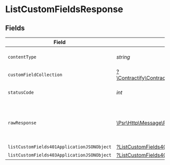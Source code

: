 # ListCustomFieldsResponse


## Fields

| Field                                                                                                            | Type                                                                                                             | Required                                                                                                         | Description                                                                                                      |
| ---------------------------------------------------------------------------------------------------------------- | ---------------------------------------------------------------------------------------------------------------- | ---------------------------------------------------------------------------------------------------------------- | ---------------------------------------------------------------------------------------------------------------- |
| `contentType`                                                                                                    | *string*                                                                                                         | :heavy_check_mark:                                                                                               | HTTP response content type for this operation                                                                    |
| `customFieldCollection`                                                                                          | [?\Contractify\ContractifyAPI\Models\Shared\CustomFieldCollection](../../models/shared/CustomFieldCollection.md) | :heavy_minus_sign:                                                                                               | OK                                                                                                               |
| `statusCode`                                                                                                     | *int*                                                                                                            | :heavy_check_mark:                                                                                               | HTTP response status code for this operation                                                                     |
| `rawResponse`                                                                                                    | [\Psr\Http\Message\ResponseInterface](https://www.php-fig.org/psr/psr-7/#33-psrhttpmessageresponseinterface)     | :heavy_minus_sign:                                                                                               | Raw HTTP response; suitable for custom response parsing                                                          |
| `listCustomFields401ApplicationJSONObject`                                                                       | [?ListCustomFields401ApplicationJSON](../../models/operations/ListCustomFields401ApplicationJSON.md)             | :heavy_minus_sign:                                                                                               | Unauthenticated                                                                                                  |
| `listCustomFields403ApplicationJSONObject`                                                                       | [?ListCustomFields403ApplicationJSON](../../models/operations/ListCustomFields403ApplicationJSON.md)             | :heavy_minus_sign:                                                                                               | Forbidden                                                                                                        |
